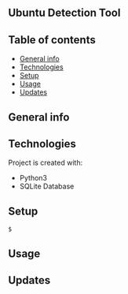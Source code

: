 ## Ubuntu Detection Tool


## Table of contents
* [General info](#general-info)
* [Technologies](#technologies)
* [Setup](#setup)
* [Usage](#usage)
* [Updates](#updates)

## General info


## Technologies
Project is created with:
* Python3
* SQLite Database  
	
## Setup
```
$
```

## Usage 


## Updates
